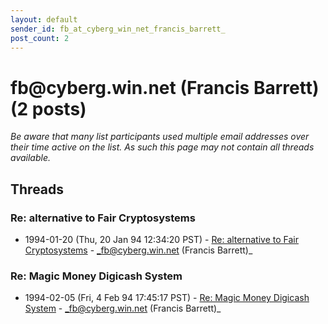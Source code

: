 ```yaml
---
layout: default
sender_id: fb_at_cyberg_win_net_francis_barrett_
post_count: 2
---
```


# fb<span>@</span>cyberg.win.net (Francis Barrett) (2 posts)

_Be aware that many list participants used multiple email addresses over their time active on the list. As such this page may not contain all threads available._

## Threads

### Re: alternative to Fair Cryptosystems
+ 1994-01-20 (Thu, 20 Jan 94 12:34:20 PST) - [Re: alternative to Fair Cryptosystems](/archive/1994/01/12d38645fe1f9e42a0bf5fcd550f44a6da62450549fe5e8cb50d1b601fae22fe) - _fb@cyberg.win.net (Francis Barrett)_

### Re: Magic Money Digicash System
+ 1994-02-05 (Fri, 4 Feb 94 17:45:17 PST) - [Re: Magic Money Digicash System](/archive/1994/02/4af562e3cdb10e24f009c0dd1a85fa2e41e0c524820ca3c9186e8001968a81a1) - _fb@cyberg.win.net (Francis Barrett)_

